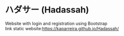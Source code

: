 # ハダサー (Hadassah)
Website with login and registration using Bootstrap <br>
link static website:https://kaparreira.github.io/Hadassah/
